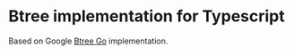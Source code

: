# Btree implementation for Typescript

Based on Google [Btree Go](https://github.com/google/btree) implementation.